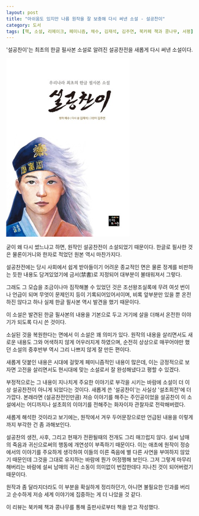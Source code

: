 ```yaml
---
layout: post
title: "아쉬움도 있지만 나름 원작을 잘 보충해 다시 써낸 소설 - 설공찬이"
category: 도서
tags: [책, 소설, 리메이크, 페미니즘, 채수, 김재석, 김주연, 북카페 책과 콩나무, 서평]
---
```


'설공찬이'는
최초의 한글 필사본 소설로 알려진 설공찬전을 새롭게 다시 써낸 소설이다.

![표지](/images/sulgongchani-book-h480.jpg)

굳이 왜 다시 썼느냐고 하면, 원작인 설공찬전이 소설되었기 때문이다.
한글로 필사한 것은 물론이거니와
한자로 적었던 원본 역시 마찬가지다.

설공찬전에는 당시 사회에서 쉽게 받아들이기 어려운 종교적인 면은 물론
정계를 비판하는 듯한 내용도 담겨있었기에
금서(禁書)로 지정되어 대부분이 불태워져서 그렇다.

그래도 그 모습을 조금이나마 짐작해볼 수 있었던 것은
조선왕조실록에 무려 여섯 번이나 언급이 되며 무엇이 문제인지 등이 기록되어있어서이며,
비록 앞부분만 있을 뿐 온전하진 않다고 하나 실제 한글 필사본 역시 발견을 했기 때문이다.

이 소설은 발견된 한글 필사본의 내용을 기본으로 두고
거기에 살을 더해서 온전한 이야기가 되도록 다시 쓴 것이다.

소실된 것을 복원한다는 면에서 이 소설은 꽤 의미가 있다.
원작의 내용을 살리면서도 새로운 내용도 그와 어색하지 않게 어우러지게 하였으며,
순전히 상상으로 매꾸어야만 했던 소설의 중후반부 역시 그리 나쁘지 않게 잘 만든 편이다.

새롭게 덧붙인 내용은 시대에 걸맞게 페미니즘적인 내용이 많은데,
이는 긍정적으로 보자면 고전을 살리면서도 현시대에 맞는 소설로서 잘 완성해냈다고 평할 수 있겠다.

부정적으로는 그 내용이 지나치게 주요한 이야기로 부각을 시키는 바람에
소설이 더 이상 설공찬전이 아니게 되었다는 것이다.
새롭게 쓴 '설공찬이'는 사실상 '설초희전'에 더 가깝다.
본래라면 (설공찬전인만큼) 저승 이야기를 해주는 주인공이었을 설공찬이
이 소설에서는 어디까지나 설초희의 이야기를 전해주는 화자이자 관찰자로 전락해버렸다.

새롭게 해석한 것이라고 보기에는,
원작에서 겨우 두어문장으로만 언급된 내용을 이렇게까지 부각한 건 좀 과해보인다.

설공찬의 생전, 사후, 그리고 현재가 전환될때의 전개도 그리 매끄럽지 않다.
설씨 남매의 죽음과 귀신으로써의 행동에 개연성이 부족하기 때문이다.
이는 애초에 원작이 정승에서의 이야기를 주요하게 생각하여
이들의 이른 죽음에 별 다른 사연을 부여하지 않았기 때문인데
그것을 그대로 유지하는 바람에 뭔가 어정쩡해 보인다.
그저 그렇게 마무리해버리는 바람에 설씨 남매의 귀신 소동이 의미없이 번잡한데다 지나친 것이 되어버렸기 때문이다.

원작과 좀 달라지더라도 이 부분을 확실하게 정리하던가,
아니면 불필요한 인과를 버리고 순수하게 저승 세계 이야기에 집중하는 게 더 나았을 것 같다.



<div class="im im-info">
이 리뷰는 북카페 책과 콩나무를 통해 출판사로부터 책을 받고 작성했다.
</div>
